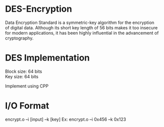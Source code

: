 # DES-Encryption
Data Encryption Standard is a symmetric-key algorithm for the encryption of digital data. Although its short key length of 56 bits makes it too insecure for modern applications, it has been highly influential in the advancement of cryptography.

# DES Implementation
Block size: 64 bits
<br>
Key size: 64 bits

Implement using CPP

# I/O Format
encrypt.o –i [input] –k [key]
Ex: encrypt.o –i 0x456 –k 0x123
